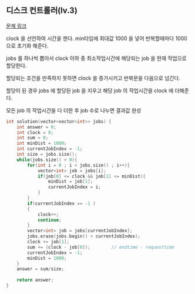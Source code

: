 ## 디스크 컨트롤러(lv.3)

[문제 링크](https://programmers.co.kr/learn/courses/30/lessons/42627)

clock 을 선언하여 시간을 잰다. min타임에 최대값 1000 을 넣어 반복할때마다 1000으로 초기화 해준다. 

jobs 를 하나씩 뽑아서 clock 이하 중 최소작업시간에 해당되는 job 을 현재 작업으로 할당한다. 

할당되는 조건을 만족하지 못하면 clock 을 증가시키고 반복문을 다음으로 넘긴다.

할당이 된 경우 jobs 에 할당된 job 을 지우고 해당 job 의 작업시간을 clock 에 더해준다. 

모든 job 의 작업시간을 다 더한 후 job 수로 나누면 결과값 완성



```c++
int solution(vector<vector<int>> jobs) {
    int answer = 0;
    int clock = 0;
    int sum = 0;        
    int minDist = 1000;
    int currentJobIndex = -1;
    int size = jobs.size();    
    while(jobs.size() > 0){
        for(int i = 0 ; i < jobs.size() ; i++){
            vector<int> job = jobs[i];
            if(job[0] <= clock && job[1] <= minDist){                
                minDist = job[1];
                currentJobIndex = i;
            }                
        }        
        if(currentJobIndex == -1 )
        {
            clock++;
            continue;
        }
        vector<int> job = jobs[currentJobIndex];
        jobs.erase(jobs.begin() + currentJobIndex);
        clock += job[1];        
        sum += (clock - job[0]);        // endtime - requesttime        
        currentJobIndex = -1;
        minDist = 1000;
    }    
    answer = sum/size;    
    
    return answer;
}
```
